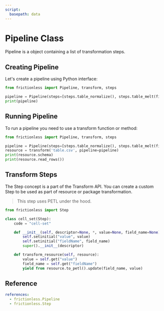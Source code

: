```yaml
---
script:
  basepath: data
---
```


# Pipeline Class

Pipeline is a object containing a list of transformation steps.

## Creating Pipeline

Let's create a pipeline using Python interface:

```python script tabs=Python
from frictionless import Pipeline, transform, steps

pipeline = Pipeline(steps=[steps.table_normalize(), steps.table_melt(field_name='name')])
print(pipeline)
```

## Running Pipeline

To run a pipeline you need to use a transform function or method:

```python script tabs=Python
from frictionless import Pipeline, transform, steps

pipeline = Pipeline(steps=[steps.table_normalize(), steps.table_melt(field_name='name')])
resource = transform('table.csv', pipeline=pipeline)
print(resource.schema)
print(resource.read_rows())
```

## Transform Steps

The Step concept is a part of the Transform API. You can create a custom Step to be used as part of resource or package transformation.

> This step uses PETL under the hood.

```python title="Python"
from frictionless import Step

class cell_set(Step):
    code = "cell-set"

    def __init__(self, descriptor=None, *, value=None, field_name=None):
        self.setinitial("value", value)
        self.setinitial("fieldName", field_name)
        super().__init__(descriptor)

    def transform_resource(self, resource):
        value = self.get("value")
        field_name = self.get("fieldName")
        yield from resource.to_petl().update(field_name, value)
```

## Reference

```yaml reference
references:
  - frictionless.Pipeline
  - frictionless.Step
```
